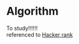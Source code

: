 # Algorithm

To study!!!!!!   
referenced to [Hacker rank](https://www.hackerrank.com/dashboard, "go to hacker rank dashboard")
